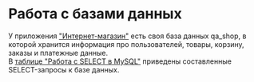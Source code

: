 # Работа с базами данных  
У приложения ["Интернет-магазин"](https://qa.demoshopping.ru/) есть своя база данных qa_shop, в которой хранится информация про пользователей, товары, корзину, заказы и платежные данные.  
В [таблице "Работа с SELECT в MySQL"](https://docs.google.com/spreadsheets/d/1aWhFJcTcoHGMCiFJ44iZ8l9F9jK_eTddQX43Mxt-mls/edit?gid=0#gid=0) приведены составленные SELECT-запросы к базе данных.  
